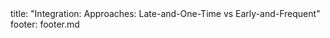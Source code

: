 <frontmatter>
title: "Integration: Approaches: Late-and-One-Time vs Early-and-Frequent"
footer: footer.md
</frontmatter>

<include src="navbar.md" boilerplate />

<include src="unit-inPage-asFlat.md" boilerplate />
